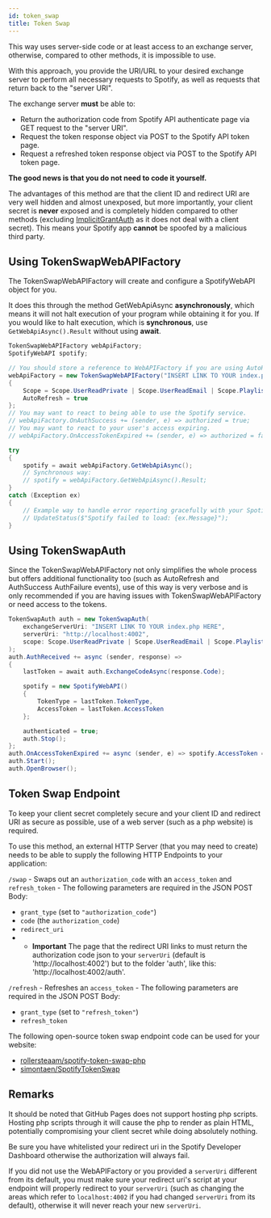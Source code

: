 ```yaml
---
id: token_swap
title: Token Swap
---
```


This way uses server-side code or at least access to an exchange server, otherwise, compared to other
methods, it is impossible to use.

With this approach, you provide the URI/URL to your desired exchange server to perform all necessary
requests to Spotify, as well as requests that return back to the "server URI".

The exchange server **must** be able to:

* Return the authorization code from Spotify API authenticate page via GET request to the "server URI".
* Request the token response object via POST to the Spotify API token page.
* Request a refreshed token response object via POST to the Spotify API token page.

**The good news is that you do not need to code it yourself.**

The advantages of this method are that the client ID and redirect URI are very well hidden and almost unexposed, but more importantly, your client secret is **never** exposed and is completely hidden compared to other methods (excluding [ImplicitGrantAuth](/SpotifyWebAPI/auth#implicitgrantauth)
as it does not deal with a client secret). This means
your Spotify app **cannot** be spoofed by a malicious third party.

## Using TokenSwapWebAPIFactory
The TokenSwapWebAPIFactory will create and configure a SpotifyWebAPI object for you.

It does this through the method GetWebApiAsync **asynchronously**, which means it will not halt execution of your program while obtaining it for you. If you would like to halt execution, which is **synchronous**, use `GetWebApiAsync().Result` without using **await**.

```csharp
TokenSwapWebAPIFactory webApiFactory;
SpotifyWebAPI spotify;

// You should store a reference to WebAPIFactory if you are using AutoRefresh or want to manually refresh it later on. New WebAPIFactory objects cannot refresh SpotifyWebAPI object that they did not give to you.
webApiFactory = new TokenSwapWebAPIFactory("INSERT LINK TO YOUR index.php HERE")
{
    Scope = Scope.UserReadPrivate | Scope.UserReadEmail | Scope.PlaylistReadPrivate,
    AutoRefresh = true
};
// You may want to react to being able to use the Spotify service.
// webApiFactory.OnAuthSuccess += (sender, e) => authorized = true;
// You may want to react to your user's access expiring.
// webApiFactory.OnAccessTokenExpired += (sender, e) => authorized = false;

try
{
    spotify = await webApiFactory.GetWebApiAsync();
    // Synchronous way:
    // spotify = webApiFactory.GetWebApiAsync().Result;
}
catch (Exception ex)
{
    // Example way to handle error reporting gracefully with your SpotifyWebAPI wrapper
    // UpdateStatus($"Spotify failed to load: {ex.Message}");
}
```

## Using TokenSwapAuth
Since the TokenSwapWebAPIFactory not only simplifies the whole process but offers additional functionality too
(such as AutoRefresh and AuthSuccess AuthFailure events), use of this way is very verbose and is only
recommended if you are having issues with TokenSwapWebAPIFactory or need access to the tokens.

```csharp
TokenSwapAuth auth = new TokenSwapAuth(
    exchangeServerUri: "INSERT LINK TO YOUR index.php HERE",
    serverUri: "http://localhost:4002",
    scope: Scope.UserReadPrivate | Scope.UserReadEmail | Scope.PlaylistReadPrivate
);
auth.AuthReceived += async (sender, response) =>
{
    lastToken = await auth.ExchangeCodeAsync(response.Code);

    spotify = new SpotifyWebAPI()
    {
        TokenType = lastToken.TokenType,
        AccessToken = lastToken.AccessToken
    };

    authenticated = true;
    auth.Stop();
};
auth.OnAccessTokenExpired += async (sender, e) => spotify.AccessToken = (await auth.RefreshAuthAsync(lastToken.RefreshToken)).AccessToken;
auth.Start();
auth.OpenBrowser();
```

## Token Swap Endpoint
To keep your client secret completely secure and your client ID and redirect URI as secure as possible, use of a web server (such as a php website) is required.

To use this method, an external HTTP Server (that you may need to create) needs to be able to supply the following HTTP Endpoints to your application:

`/swap` - Swaps out an `authorization_code` with an `access_token` and `refresh_token` - The following parameters are required in the JSON POST Body:
- `grant_type` (set to `"authorization_code"`)
- `code` (the `authorization_code`)
- `redirect_uri`
- - **Important** The page that the redirect URI links to must return the authorization code json to your `serverUri` (default is 'http://localhost:4002') but to the folder 'auth', like this: 'http://localhost:4002/auth'.

`/refresh` - Refreshes an `access_token` - The following parameters are required in the JSON POST Body:
- `grant_type` (set to `"refresh_token"`)
- `refresh_token`

The following open-source token swap endpoint code can be used for your website:
- [rollersteaam/spotify-token-swap-php](https://github.com/rollersteaam/spotify-token-swap-php)
- [simontaen/SpotifyTokenSwap](https://github.com/simontaen/SpotifyTokenSwap)

## Remarks
It should be noted that GitHub Pages does not support hosting php scripts. Hosting php scripts through it will cause the php to render as plain HTML, potentially compromising your client secret while doing absolutely nothing.

Be sure you have whitelisted your redirect uri in the Spotify Developer Dashboard otherwise the authorization will always fail.

If you did not use the WebAPIFactory or you provided a `serverUri` different from its default, you must make sure your redirect uri's script at your endpoint will properly redirect to your `serverUri` (such as changing the areas which refer to `localhost:4002` if you had changed `serverUri` from its default), otherwise it will never reach your new `serverUri`.
